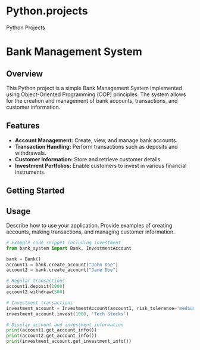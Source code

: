 # Python.projects
Python Projects 

# Bank Management System

## Overview

This Python project is a simple Bank Management System implemented using Object-Oriented Programming (OOP) principles. The system allows for the creation and management of bank accounts, transactions, and customer information.

## Features

- **Account Management:** Create, view, and manage bank accounts.
- **Transaction Handling:** Perform transactions such as deposits and withdrawals.
- **Customer Information:** Store and retrieve customer details.
- **Investment Portfolios:** Enable customers to invest in various financial instruments.
## Getting Started

## Usage

Describe how to use your application. Provide examples of creating accounts, making transactions, and managing customer information.

```python
# Example code snippet including investment
from bank_system import Bank, InvestmentAccount

bank = Bank()
account1 = bank.create_account("John Doe")
account2 = bank.create_account("Jane Doe")

# Regular transactions
account1.deposit(1000)
account2.withdraw(500)

# Investment transactions
investment_account = InvestmentAccount(account1, risk_tolerance='medium')
investment_account.invest(1000, 'Tech Stocks')

# Display account and investment information
print(account1.get_account_info())
print(account2.get_account_info())
print(investment_account.get_investment_info())
